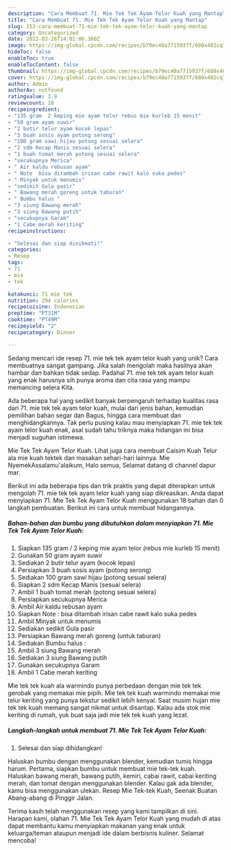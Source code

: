 ```yaml
---
description: "Cara Membuat 71. Mie Tek Tek Ayam Telor Kuah yang Mantap"
title: "Cara Membuat 71. Mie Tek Tek Ayam Telor Kuah yang Mantap"
slug: 153-cara-membuat-71-mie-tek-tek-ayam-telor-kuah-yang-mantap
category: Uncategorized
date: 2022-03-26T14:01:06.360Z
image: https://img-global.cpcdn.com/recipes/b79ec40a7715937f/680x482cq70/71-mie-tek-tek-ayam-telor-kuah-foto-resep-utama.jpg
hideToc: false
enableToc: true
enableTocContent: false
thumbnail: https://img-global.cpcdn.com/recipes/b79ec40a7715937f/680x482cq70/71-mie-tek-tek-ayam-telor-kuah-foto-resep-utama.jpg
cover: https://img-global.cpcdn.com/recipes/b79ec40a7715937f/680x482cq70/71-mie-tek-tek-ayam-telor-kuah-foto-resep-utama.jpg
author: Admin
authorAv: notfound
ratingvalue: 3.9
reviewcount: 18
recipeingredient:
- "135 gram  2 keping mie ayam telor rebus mie kurleb 15 menit"
- "50 gram ayam suwir"
- "2 butir telur ayam kocok lepas"
- "3 buah sosis ayam potong serong"
- "100 gram sawi hijau potong sesuai selera"
- "2 sdm Kecap Manis sesuai selera"
- "1 buah tomat merah potong sesuai selera"
- "secukupnya Merica"
- " Air kaldu rebusan ayam"
- " Note  bisa ditambah irisan cabe rawit kalo suka pedes"
- " Minyak untuk menumis"
- "sedikit Gula pasir"
- " Bawang merah goreng untuk taburan"
- " Bumbu halus "
- "3 siung Bawang merah"
- "3 siung Bawang putih"
- "secukupnya Garam"
- "1 Cabe merah keriting"
recipeinstructions:

- "Selesai dan siap dinikmati!"
categories:
- Resep
tags:
- 71
- mie
- tek

katakunci: 71 mie tek 
nutrition: 294 calories
recipecuisine: Indonesian
preptime: "PT31M"
cooktime: "PT49M"
recipeyield: "2"
recipecategory: Dinner

---
```





Sedang mencari ide resep 71. mie tek tek ayam telor kuah yang unik? Cara membuatnya sangat gampang. Jika salah mengolah maka hasilnya akan hambar dan bahkan tidak sedap. Padahal 71. mie tek tek ayam telor kuah yang enak harusnya sih punya aroma dan cita rasa yang mampu memancing selera Kita.





Ada beberapa hal yang sedikit banyak berpengaruh terhadap kualitas rasa dari 71. mie tek tek ayam telor kuah, mulai dari jenis bahan, kemudian pemilihan bahan segar dan Bagus, hingga cara membuat dan menghidangkannya. Tak perlu pusing kalau mau menyiapkan 71. mie tek tek ayam telor kuah enak,      asal sudah tahu triknya maka hidangan ini bisa menjadi suguhan istimewa.














Mie Tek Tek Ayam Telor Kuah. Lihat juga cara membuat Caisim Kuah Telur ala mie kuah tektek dan masakan sehari-hari lainnya. Mie NyemekAssalamu&#39;alaikum, Halo semua, Selamat datang di channel dapur mar.






Berikut ini ada beberapa tips dan trik praktis yang dapat diterapkan untuk mengolah 71. mie tek tek ayam telor kuah yang siap dikreasikan. Anda dapat menyiapkan 71. Mie Tek Tek Ayam Telor Kuah menggunakan 18 bahan dan 0 langkah pembuatan. Berikut ini cara untuk membuat hidangannya.

<!--inarticleads1-->

##### Bahan-bahan dan bumbu yang dibutuhkan dalam menyiapkan 71. Mie Tek Tek Ayam Telor Kuah:

1. Siapkan 135 gram / 2 keping mie ayam telor (rebus mie kurleb 15 menit)
1. Gunakan 50 gram ayam suwir
1. Sediakan 2 butir telur ayam (kocok lepas)
1. Persiapkan 3 buah sosis ayam (potong serong)
1. Sediakan 100 gram sawi hijau (potong sesuai selera)
1. Siapkan 2 sdm Kecap Manis (sesuai selera)
1. Ambil 1 buah tomat merah (potong sesuai selera)
1. Persiapkan secukupnya Merica
1. Ambil  Air kaldu rebusan ayam
1. Siapkan  Note : bisa ditambah irisan cabe rawit kalo suka pedes
1. Ambil  Minyak untuk menumis
1. Sediakan sedikit Gula pasir
1. Persiapkan  Bawang merah goreng (untuk taburan)
1. Sediakan  Bumbu halus :
1. Ambil 3 siung Bawang merah
1. Sediakan 3 siung Bawang putih
1. Gunakan secukupnya Garam
1. Ambil 1 Cabe merah keriting


Mie tek tek kuah ala warmindo punya perbedaan dengan mie tek tek gerobak yang memakai mie pipih. Mie tek tek kuah warmindo memakai mie telur keriting yang punya tekstur sedikit lebih kenyal. Saat musim hujan mie tek tek kuah memang sangat nikmat untuk disantap. Kalau ada stok mie keriting di rumah, yuk buat saja jadi mie tek tek kuah yang lezat. 

<!--inarticleads2-->

##### Langkah-langkah untuk membuat 71. Mie Tek Tek Ayam Telor Kuah:


1. Selesai dan siap dihidangkan!

Haluskan bumbu dengan menggunakan blender, kemudian tumis hingga harum. Pertama, siapkan bumbu untuk membuat mie tek-tek kuah. Haluskan bawang merah, bawang putih, kemiri, cabai rawit, cabai keriting merah, dan tomat dengan menggunakan blender. Kalau gak ada blender, kamu bisa menggunakan ulekan. Resep Mie Tek-tek Kuah, Seenak Buatan Abang-abang di Pinggir Jalan. 

Terima kasih telah menggunakan resep yang kami tampilkan di sini. Harapan kami, olahan 71. Mie Tek Tek Ayam Telor Kuah yang mudah di atas dapat membantu kamu menyiapkan makanan yang enak untuk keluarga/teman ataupun menjadi ide dalam berbisnis kuliner. Selamat mencoba!
